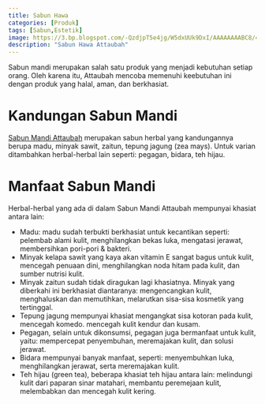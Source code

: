 ```yaml
---
title: Sabun Hawa
categories: [Produk]
tags: [Sabun,Estetik]
image: https://3.bp.blogspot.com/-QzdjpT5e4jg/W5dxUUk9DxI/AAAAAAAABC8/47ywhYiprC0X2o3Mbb17irQW0p9gx8euwCKgBGAs/s1600/sabun-mandi-dq0.png
description: "Sabun Hawa Attaubah"
---
```


<div class="paraph">Sabun mandi merupakan salah satu produk yang menjadi kebutuhan setiap orang. Oleh karena itu, Attaubah mencoba memenuhi keebutuhan ini dengan produk yang halal, aman, dan berkhasiat.</div>

<h1>Kandungan Sabun Mandi</h1>

<div class="paraph"><a  class="mhoapp green" href="/posts/sabun-mandi-dq0" title="Sabun Mandi Attaubah">Sabun Mandi Attaubah</a> merupakan sabun herbal yang kandungannya berupa madu, minyak sawit, zaitun, tepung jagung (zea mays). Untuk varian ditambahkan herbal-herbal lain seperti: pegagan, bidara, teh hijau.</div>

<h1>Manfaat Sabun Mandi</h1>

<div class="paraph">Herbal-herbal yang ada di dalam Sabun Mandi Attaubah mempunyai khasiat antara lain:</div>

<ul>
    <li>Madu: madu sudah terbukti berkhasiat untuk kecantikan seperti: pelembab alami kulit, menghilangkan bekas luka, mengatasi jerawat, membersihkan pori-pori & bakteri.</li>
    <li>Minyak kelapa sawit yang kaya akan vitamin E sangat bagus untuk kulit, mencegah penuaan dini, menghilangkan noda hitam pada kulit, dan sumber nutrisi kulit.</li>
    <li>Minyak zaitun sudah tidak diragukan lagi khasiatnya. Minyak yang diberkahi ini berkhasiat diantaranya: mengencangkan kulit, menghaluskan dan memutihkan, melarutkan sisa-sisa kosmetik yang tertinggal.</li>
    <li>Tepung jagung mempunyai khasiat mengangkat sisa kotoran pada kulit, mencegah komedo. mencegah kulit kendur dan kusam.</li>
    <li>Pegagan, selain untuk dikonsumsi, pegagan juga bermanfaat untuk kulit, yaitu: mempercepat penyembuhan, meremajakan kulit, dan solusi jerawat.</li>
    <li>Bidara mempunyai banyak manfaat, seperti: menyembuhkan luka, menghilangkan jerawat, serta meremajakan kulit.</li>
    <li>Teh hijau (green tea), beberapa khasiat teh hijau antara lain: melindungi kulit dari paparan sinar matahari, membantu peremejaan kulit, melembabkan dan mencegah kulit kering.</li>
</ul>